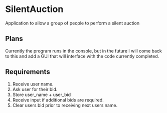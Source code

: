 # SilentAuction
 Application to allow a group of people to perform a silent auction

## Plans
Currently the program runs in the console, but in the future I will come back to this and add a
GUI that will interface with the code currently completed. 

## Requirements
<ol>
    <li>Receive user name.</li>
    <li>Ask user for their bid.</li>
    <li>Store user_name + user_bid</li>
    <li>Receive input if additional bids are required.</li>
    <li>Clear users bid prior to receiving next users name.</li>
</ol>
